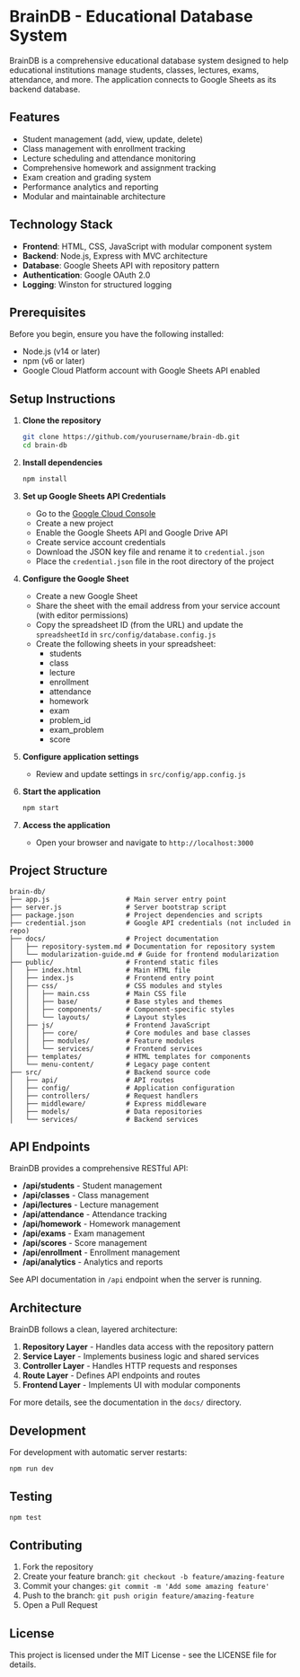 # BrainDB - Educational Database System

BrainDB is a comprehensive educational database system designed to help educational institutions manage students, classes, lectures, exams, attendance, and more. The application connects to Google Sheets as its backend database.

## Features

- Student management (add, view, update, delete)
- Class management with enrollment tracking
- Lecture scheduling and attendance monitoring
- Comprehensive homework and assignment tracking
- Exam creation and grading system
- Performance analytics and reporting
- Modular and maintainable architecture

## Technology Stack

- **Frontend**: HTML, CSS, JavaScript with modular component system
- **Backend**: Node.js, Express with MVC architecture
- **Database**: Google Sheets API with repository pattern
- **Authentication**: Google OAuth 2.0
- **Logging**: Winston for structured logging

## Prerequisites

Before you begin, ensure you have the following installed:
- Node.js (v14 or later)
- npm (v6 or later)
- Google Cloud Platform account with Google Sheets API enabled

## Setup Instructions

1. **Clone the repository**
   ```bash
   git clone https://github.com/yourusername/brain-db.git
   cd brain-db
   ```

2. **Install dependencies**
   ```bash
   npm install
   ```

3. **Set up Google Sheets API Credentials**
   - Go to the [Google Cloud Console](https://console.cloud.google.com/)
   - Create a new project
   - Enable the Google Sheets API and Google Drive API
   - Create service account credentials
   - Download the JSON key file and rename it to `credential.json`
   - Place the `credential.json` file in the root directory of the project

4. **Configure the Google Sheet**
   - Create a new Google Sheet
   - Share the sheet with the email address from your service account (with editor permissions)
   - Copy the spreadsheet ID (from the URL) and update the `spreadsheetId` in `src/config/database.config.js`
   - Create the following sheets in your spreadsheet:
     - students
     - class
     - lecture
     - enrollment
     - attendance
     - homework
     - exam
     - problem_id
     - exam_problem
     - score

5. **Configure application settings**
   - Review and update settings in `src/config/app.config.js`

6. **Start the application**
   ```bash
   npm start
   ```

7. **Access the application**
   - Open your browser and navigate to `http://localhost:3000`

## Project Structure

```
brain-db/
├── app.js                   # Main server entry point
├── server.js                # Server bootstrap script
├── package.json             # Project dependencies and scripts
├── credential.json          # Google API credentials (not included in repo)
├── docs/                    # Project documentation
│   ├── repository-system.md # Documentation for repository system
│   └── modularization-guide.md # Guide for frontend modularization
├── public/                  # Frontend static files
│   ├── index.html           # Main HTML file
│   ├── index.js             # Frontend entry point
│   ├── css/                 # CSS modules and styles
│   │   ├── main.css         # Main CSS file
│   │   ├── base/            # Base styles and themes
│   │   ├── components/      # Component-specific styles
│   │   └── layouts/         # Layout styles
│   ├── js/                  # Frontend JavaScript
│   │   ├── core/            # Core modules and base classes
│   │   ├── modules/         # Feature modules 
│   │   └── services/        # Frontend services
│   ├── templates/           # HTML templates for components
│   └── menu-content/        # Legacy page content
├── src/                     # Backend source code
│   ├── api/                 # API routes
│   ├── config/              # Application configuration
│   ├── controllers/         # Request handlers
│   ├── middleware/          # Express middleware
│   ├── models/              # Data repositories
│   └── services/            # Backend services
```

## API Endpoints

BrainDB provides a comprehensive RESTful API:

- **/api/students** - Student management
- **/api/classes** - Class management
- **/api/lectures** - Lecture management
- **/api/attendance** - Attendance tracking
- **/api/homework** - Homework management
- **/api/exams** - Exam management
- **/api/scores** - Score management
- **/api/enrollment** - Enrollment management
- **/api/analytics** - Analytics and reports

See API documentation in `/api` endpoint when the server is running.

## Architecture

BrainDB follows a clean, layered architecture:

1. **Repository Layer** - Handles data access with the repository pattern
2. **Service Layer** - Implements business logic and shared services
3. **Controller Layer** - Handles HTTP requests and responses
4. **Route Layer** - Defines API endpoints and routes
5. **Frontend Layer** - Implements UI with modular components

For more details, see the documentation in the `docs/` directory.

## Development

For development with automatic server restarts:

```bash
npm run dev
```

## Testing

```bash
npm test
```

## Contributing

1. Fork the repository
2. Create your feature branch: `git checkout -b feature/amazing-feature`
3. Commit your changes: `git commit -m 'Add some amazing feature'`
4. Push to the branch: `git push origin feature/amazing-feature`
5. Open a Pull Request

## License

This project is licensed under the MIT License - see the LICENSE file for details.